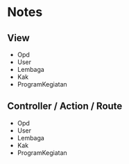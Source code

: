 # Notes

## View
* Opd
* User
* Lembaga
* Kak
* ProgramKegiatan

## Controller / Action / Route
* Opd
* User
* Lembaga
* Kak
* ProgramKegiatan